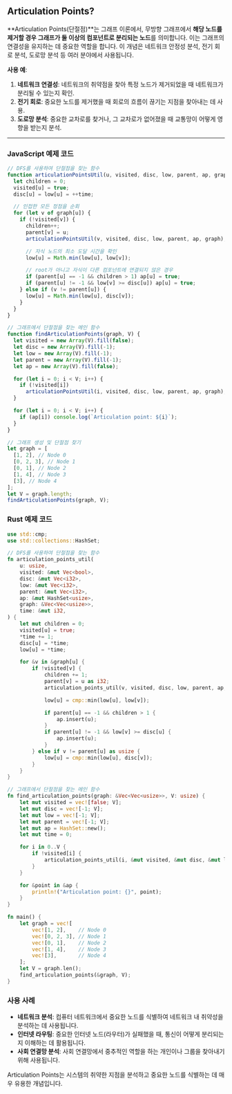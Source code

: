 ## Articulation Points?

**Articulation Points(단절점)**는 그래프 이론에서, 무방향 그래프에서 **해당 노드를 제거할 경우 그래프가 둘 이상의 컴포넌트로 분리되는 노드**를 의미합니다. 이는 그래프의 연결성을 유지하는 데 중요한 역할을 합니다. 이 개념은 네트워크 안정성 분석, 전기 회로 분석, 도로망 분석 등 여러 분야에서 사용됩니다.

**사용 예**:

1. **네트워크 연결성**: 네트워크의 취약점을 찾아 특정 노드가 제거되었을 때 네트워크가 분리될 수 있는지 확인.
2. **전기 회로**: 중요한 노드를 제거했을 때 회로의 흐름이 끊기는 지점을 찾아내는 데 사용.
3. **도로망 분석**: 중요한 교차로를 찾거나, 그 교차로가 없어졌을 때 교통망이 어떻게 영향을 받는지 분석.

---

### JavaScript 예제 코드

```javascript
// DFS를 사용하여 단절점을 찾는 함수
function articulationPointsUtil(u, visited, disc, low, parent, ap, graph) {
  let children = 0;
  visited[u] = true;
  disc[u] = low[u] = ++time;

  // 인접한 모든 정점을 순회
  for (let v of graph[u]) {
    if (!visited[v]) {
      children++;
      parent[v] = u;
      articulationPointsUtil(v, visited, disc, low, parent, ap, graph);

      // 자식 노드의 최소 도달 시간을 확인
      low[u] = Math.min(low[u], low[v]);

      // root가 아니고 자식이 다른 컴포넌트에 연결되지 않은 경우
      if (parent[u] == -1 && children > 1) ap[u] = true;
      if (parent[u] != -1 && low[v] >= disc[u]) ap[u] = true;
    } else if (v != parent[u]) {
      low[u] = Math.min(low[u], disc[v]);
    }
  }
}

// 그래프에서 단절점을 찾는 메인 함수
function findArticulationPoints(graph, V) {
  let visited = new Array(V).fill(false);
  let disc = new Array(V).fill(-1);
  let low = new Array(V).fill(-1);
  let parent = new Array(V).fill(-1);
  let ap = new Array(V).fill(false);

  for (let i = 0; i < V; i++) {
    if (!visited[i])
      articulationPointsUtil(i, visited, disc, low, parent, ap, graph);
  }

  for (let i = 0; i < V; i++) {
    if (ap[i]) console.log(`Articulation point: ${i}`);
  }
}

// 그래프 생성 및 단절점 찾기
let graph = [
  [1, 2], // Node 0
  [0, 2, 3], // Node 1
  [0, 1], // Node 2
  [1, 4], // Node 3
  [3], // Node 4
];
let V = graph.length;
findArticulationPoints(graph, V);
```

### Rust 예제 코드

```rust
use std::cmp;
use std::collections::HashSet;

// DFS를 사용하여 단절점을 찾는 함수
fn articulation_points_util(
    u: usize,
    visited: &mut Vec<bool>,
    disc: &mut Vec<i32>,
    low: &mut Vec<i32>,
    parent: &mut Vec<i32>,
    ap: &mut HashSet<usize>,
    graph: &Vec<Vec<usize>>,
    time: &mut i32,
) {
    let mut children = 0;
    visited[u] = true;
    *time += 1;
    disc[u] = *time;
    low[u] = *time;

    for &v in &graph[u] {
        if !visited[v] {
            children += 1;
            parent[v] = u as i32;
            articulation_points_util(v, visited, disc, low, parent, ap, graph, time);

            low[u] = cmp::min(low[u], low[v]);

            if parent[u] == -1 && children > 1 {
                ap.insert(u);
            }
            if parent[u] != -1 && low[v] >= disc[u] {
                ap.insert(u);
            }
        } else if v != parent[u] as usize {
            low[u] = cmp::min(low[u], disc[v]);
        }
    }
}

// 그래프에서 단절점을 찾는 메인 함수
fn find_articulation_points(graph: &Vec<Vec<usize>>, V: usize) {
    let mut visited = vec![false; V];
    let mut disc = vec![-1; V];
    let mut low = vec![-1; V];
    let mut parent = vec![-1; V];
    let mut ap = HashSet::new();
    let mut time = 0;

    for i in 0..V {
        if !visited[i] {
            articulation_points_util(i, &mut visited, &mut disc, &mut low, &mut parent, &mut ap, graph, &mut time);
        }
    }

    for &point in &ap {
        println!("Articulation point: {}", point);
    }
}

fn main() {
    let graph = vec![
        vec![1, 2],    // Node 0
        vec![0, 2, 3], // Node 1
        vec![0, 1],    // Node 2
        vec![1, 4],    // Node 3
        vec![3],       // Node 4
    ];
    let V = graph.len();
    find_articulation_points(&graph, V);
}
```

### **사용 사례**

- **네트워크 분석**: 컴퓨터 네트워크에서 중요한 노드를 식별하여 네트워크 내 취약성을 분석하는 데 사용됩니다.
- **인터넷 라우팅**: 중요한 인터넷 노드(라우터)가 실패했을 때, 통신이 어떻게 분리되는지 이해하는 데 활용됩니다.
- **사회 연결망 분석**: 사회 연결망에서 중추적인 역할을 하는 개인이나 그룹을 찾아내기 위해 사용됩니다.

Articulation Points는 시스템의 취약한 지점을 분석하고 중요한 노드를 식별하는 데 매우 유용한 개념입니다.
